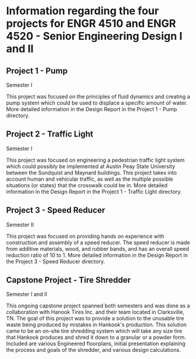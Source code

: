 # Information regarding the four projects for ENGR 4510 and ENGR 4520 - Senior Engineering Design I and II


## Project 1 - Pump
Semester I

This project was focused on the principles of fluid dynamics and creating a pump system which could be used to displace a specific amount of water. More detailed information in the Design Report in the Project 1 - Pump directory.

## Project 2 - Traffic Light
Semester I

This project was focused on engineering a pedestrian traffic light system which could possibly be implemented at Austin Peay State University between the Sundquist and Maynard buildings. This project takes into account human and vehicular traffic, as well as the multiple possible situations (or states) that the crosswalk could be in. More detailed information in the Design Report in the Project 1 - Traffic Light directory.


## Project 3 - Speed Reducer
Semester II

This project was focused on providing hands on experience with construction and assembly of a speed reducer. The speed reducer is made from additive materials, wood, and rubber bands, and has an overall speed reduction ratio of 10 to 1. More detailed information in the Design Report in the Project 3 - Speed Reducer directory.


## Capstone Project - Tire Shredder
Semester I and II

This ongoing capstone project spanned both semesters and was done as a collaboration with Hanook Tires Inc. and their team located in Clarksville, TN. The goal of this project was to provide a solution to the unusable tire waste being produced by mistakes in Hankook's production. This solution came to be an on-site tire shredding system which will take any size tire that Hankook produces and shred it down to a granular or a powder form. Included are various Engineered floorplans, initial presentation explaining the process and goals of the shredder, and various design calculations.

